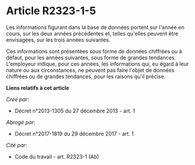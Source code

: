 # Article R2323-1-5

Les informations figurant dans la base de données portent sur l'année en cours, sur les deux années précédentes et, telles
qu'elles peuvent être envisagées, sur les trois années suivantes. 

Ces informations sont présentées sous forme de données chiffrées ou à défaut, pour les années suivantes, sous forme de
grandes tendances. L'employeur indique, pour ces années, les informations qui, eu égard à leur nature ou aux circonstances,
ne peuvent pas faire l'objet de données chiffrées ou de grandes tendances, pour les raisons qu'il précise.

**Liens relatifs à cet article**

_Créé par_:

  - Décret n°2013-1305 du 27 décembre 2013 - art. 1

_Abrogé par_:

  - Décret n°2017-1819 du 29 décembre 2017 - art. 1

_Cité par_:

  - Code du travail - art. R2323-1 (Ab)
